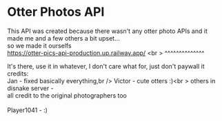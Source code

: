 # Otter Photos API

This API was created because there wasn't any otter photo APIs and it made me and a few others a bit upset...<br />
so we made it ourselfs
<br />
https://otter-pics-api-production.up.railway.app/
<br \>
^^^^^^^^^^^^^^

It's there, use it in whatever, I don't care what for, just don't paywall it
<br />
credits: <br />
Jan - fixed basically everything,br />
Victor - cute otters :)<br \>
others in disnake server - <br />
all credit to the original photographers too <br />
<br />
Player1041 - :)